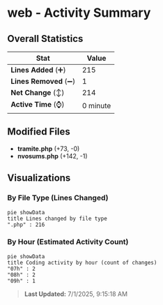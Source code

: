 # web - Activity Summary 

## Overall Statistics

| Stat                   | Value                                                             |
| ---------------------- | ----------------------------------------------------------------- |
| **Lines Added** (➕)   | 215                                          |
| **Lines Removed** (➖) | 1                                        |
| **Net Change** (↕)    | 214                |
| **Active Time** (⌚)   | 0 minute |


## Modified Files
- **tramite.php** (+73, -0)
- **nvosums.php** (+142, -1)

## Visualizations

### By File Type (Lines Changed)

```mermaid
pie showData
title Lines changed by file type
".php" : 216
```

### By Hour (Estimated Activity Count)

```mermaid
pie showData
title Coding activity by hour (count of changes)
"07h" : 2
"08h" : 2
"09h" : 1
```


> **Last Updated:** 7/1/2025, 9:15:18 AM